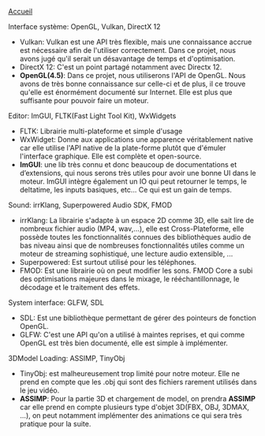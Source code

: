 

[Accueil](Home)  

Interface système: OpenGL, Vulkan, DirectX 12  

   - Vulkan: Vulkan est une API très flexible, mais une connaissance accrue est nécessaire afin de l'utiliser correctement. Dans ce projet, nous avons jugé qu'il serait un désavantage de temps et d'optimisation.
   - DirectX 12: C'est un point partagé notamment avec Directx 12.
   - **OpenGL(4.5)**: Dans ce projet, nous utiliserons l'API de OpenGL. Nous avons de très bonne connaissance sur celle-ci et de plus, il ce trouve qu'elle est énormément documenté sur Internet. Elle est plus que suffisante pour pouvoir faire un moteur.

Editor: ImGUI, FLTK(Fast Light Tool Kit), WxWidgets   
   - FLTK: Librairie multi-plateforme et simple d'usage
   - WxWidget: Donne aux applications une apparence véritablement native car elle utilise l'API native de la plate-forme plutôt que d'émuler l'interface graphique. Elle est complète et open-source.
   - **ImGUI**: une lib très connu et donc beaucoup de documentations et d’extensions, qui nous serons très utiles pour avoir une bonne UI dans le moteur. ImGUI intègre également un IO qui peut retourner le temps, le deltatime, les inputs basiques, etc… Ce qui est un gain de temps.  

Sound: irrKlang, Superpowered Audio SDK, FMOD  
   - irrKlang: La librairie s'adapte à un espace 2D comme 3D, elle sait lire de nombreux fichier audio (MP4, wav,...), elle est Cross-Plateforme, elle possède toutes les fonctionnalités connues des bibliothèques audio de bas niveau ainsi que de nombreuses fonctionnalités utiles comme un moteur de streaming sophistiqué, une lecture audio extensible, ...
   - Superpowered: Est surtout utilisé pour les téléphones.
   - FMOD: Est une librairie où on peut modifier les sons. FMOD Core a subi des optimisations majeures dans le mixage, le rééchantillonnage, le décodage et le traitement des effets.  
  
System interface: GLFW, SDL  
   - SDL: Est une bibliothèque permettant de gérer des pointeurs de fonction OpenGL.
   - GLFW: C'est une API qu'on a utilisé à maintes reprises, et qui comme OpenGL est très bien documenté, elle est simple à implémenter.  

3DModel Loading: ASSIMP, TinyObj    
   - TinyObj: est malheureusement trop limité pour notre moteur. Elle ne prend en compte que les .obj qui sont des fichiers rarement utilisés dans le jeu vidéo.
   - **ASSIMP**: Pour la partie 3D et chargement de model, on prendra **ASSIMP** car elle prend en compte plusieurs type d'objet 3D(FBX, OBJ, 3DMAX, ...), on peut notamment implémenter des animations ce qui sera très pratique pour la suite.  
